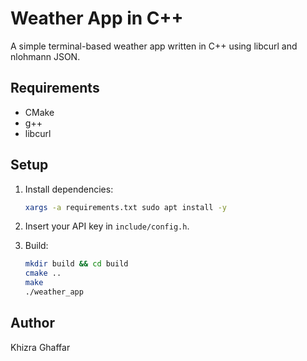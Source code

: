 # Weather App in C++

A simple terminal-based weather app written in C++ using libcurl and nlohmann JSON.

## Requirements

- CMake
- g++
- libcurl

## Setup

1. Install dependencies:
    ```bash
    xargs -a requirements.txt sudo apt install -y
    ```

2. Insert your API key in `include/config.h`.

3. Build:
    ```bash
    mkdir build && cd build
    cmake ..
    make
    ./weather_app
    ```

## Author
Khizra Ghaffar